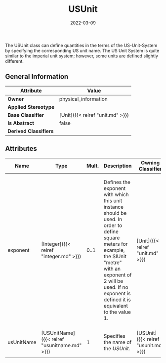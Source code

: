 ﻿---
title: USUnit
toc: false
type: specs
date: "2022-03-09"
draft: false
specification: VEC
version: 2.0.0
documentType: "Recommendation"
elementType: Class
classes:
  - USUnit
menu_name: vec-2.0.0
---
<p> The USUnit class can define quantities in the terms of the US-Unit-System by specifying the corresponding US unit name. The US Unit System is quite similar to the imperial unit system; however, some units are defined slightly different.      </p>

## General Information

| Attribute               | Value |
|-------------------------|-------|
| **Owner**               | physical_information |
| **Applied Stereotype**  |   |
| **Base Classifier**     | [Unit]({{< relref "unit.md" >}})<br/>  |
| **Is Abstract**         | false |
| **Derived Classifiers** |   |

## Attributes
|  Name  |  Type  |  Mult.  |  Description  |  Owning Classifier  |
|--------|--------|---------|---------------|--------------|
|exponent | [Integer]({{< relref "integer.md" >}}) | 0..1 | <p> Defines the exponent with which this unit instance should be used. In order to define square meters for example, the SIUnit &quot;metre&quot; with an exponent of 2 will be used. If no exponent is defined it is equivalent to the value 1.      </p> | [Unit]({{< relref "unit.md" >}}) |
|usUnitName | [USUnitName]({{< relref "usunitname.md" >}}) | 1 | <p> Specifies the name of the <i>USUnit</i>.      </p> | [USUnit]({{< relref "usunit.md" >}}) |

